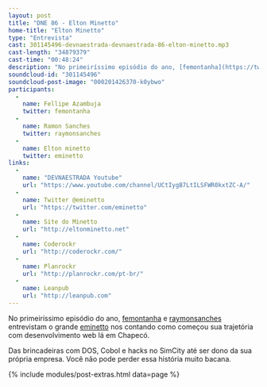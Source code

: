 ```yaml
---
layout: post
title: "DNE 86 - Elton Minetto"
home-title: "Elton Minetto"
type: "Entrevista"
cast: 301145496-devnaestrada-devnaestrada-86-elton-minetto.mp3
cast-length: "34879379"
cast-time: "00:48:24"
description: "No primeiríssimo episódio do ano, [femontanha](https://twitter.com/femontanha) e [raymonsanches](https://twitter.com/raymonsanches) entrevistam o grande [eminetto](https://twitter.com/eminetto) nos contando como começou sua trajetória com desenvolvimento web lá em Chapecó."
soundcloud-id: "301145496"
soundcloud-post-image: "000201426370-k0ybwo"
participants:
  -
    name: Fellipe Azambuja
    twitter: femontanha
  -
    name: Ramon Sanches
    twitter: raymonsanches
  -
  	name: Elton minetto
  	twitter: eminetto
links:
  -
    name: "DEVNAESTRADA Youtube"
    url: "https://www.youtube.com/channel/UCtIygB7LtILSFWR0kxtZC-A/"
  -
  	name: Twitter @eminetto
  	url: "https://twitter.com/eminetto"
  -
  	name: Site do Minetto
  	url: "http://eltonminetto.net"
  -
  	name: Coderockr
  	url: "http://coderockr.com/"
  -
  	name: Planrockr
  	url: "http://planrockr.com/pt-br/"
  -
  	name: Leanpub
  	url: "http://leanpub.com"
---
```


No primeiríssimo episódio do ano, [femontanha](https://twitter.com/femontanha) e [raymonsanches](https://twitter.com/raymonsanches) entrevistam o grande [eminetto](https://twitter.com/eminetto) nos contando como começou sua trajetória com desenvolvimento web lá em Chapecó.

Das brincadeiras com DOS, Cobol e hacks no SimCity até ser dono da sua própria empresa. Você não pode perder essa história muito bacana.

{% include modules/post-extras.html data=page %}
